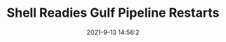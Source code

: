 ---
"title": "Shell Readies Gulf Pipeline Restarts"
"date": "2021-9-13 14:56:2"
"feed_name": "RIGZONE"
"feed_website": "http://www.rigzone.com/"
"feed_rss": "http://www.rigzone.com/news/rss/rigzone_latest.aspx"
"link": "https://www.rigzone.com/news/wire/shell_readies_gulf_pipeline_restarts-13-sep-2021-166423-article/?rss=true"
"file": "_posts/2021-1-1-a87c4fc3b557fb39f7529207d0aa0e5ef40bea43.md"
"accident": "0"
"drilling": "0"
"dead": "0"
"injured": "0"
---